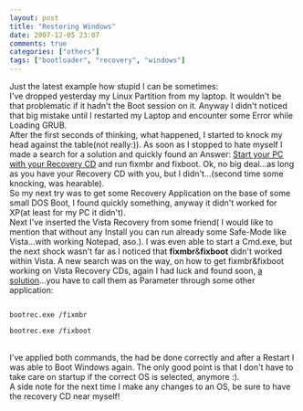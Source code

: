 ```yaml
---
layout: post
title: "Restoring Windows"
date: 2007-12-05 23:07
comments: true
categories: ["others"]
tags: ["bootloader", "recovery", "windows"]
---
```

Just the latest example how stupid I can be sometimes:  
I've dropped yesterday my Linux Partition from my laptop. It wouldn't be that problematic if it hadn't the Boot session on it. Anyway I didn't noticed that big mistake until I restarted my Laptop and encounter some Error while Loading GRUB.  
After the first seconds of thinking, what happened, I started to knock my head against the table(not really:)). As soon as I stopped to hate myself I made a search for a solution and quickly found an Answer: [Start your PC with your Recovery CD](http://www.pcwelt.de/forum/windows-xp-server-2003/158389-grub-bootloader-gel-scht-xp-startet-2.html) and run fixmbr and fixboot. Ok, no big deal...as long as you have your Recovery CD with you, but I didn't...(second time some knocking, was hearable).  
So my next try was to get some Recovery Application on the base of some small DOS Boot, I found quickly something, anyway it didn't worked for XP(at least for my PC it didn't).  
Next I've inserted the Vista Recovery from some friend( I would like to mention that without any Install you can run already some Safe-Mode like Vista...with working Notepad, aso.). I was even able to start a Cmd.exe, but the next shock wasn't far as I noticed that **fixmbr**&amp;**fixboot** didn't worked within Vista. A new search was on the way, on how to get fixmbr&amp;fixboot working on Vista Recovery CDs, again I had luck and found soon, [a solution](http://www.linuxforums.org/forum/installation/94066-need-fix-mbr.html)...you have to call them as Parameter through some other application:  
<code>  
bootrec.exe /fixmbr  
bootrec.exe /fixboot  
</code>  
I've applied both commands, the had be done correctly and after a Restart I was able to Boot Windows again. The only good point is that I don't have to take care on startup if the correct OS is selected, anymore :).  
A side note for the next time I make any changes to an OS, be sure to have the recovery CD near myself!
